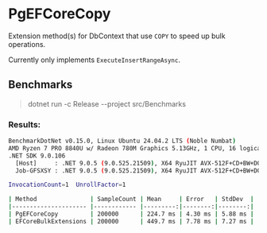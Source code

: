 # PgEFCoreCopy

Extension method(s) for DbContext that use `COPY` to speed up bulk operations.

Currently only implements `ExecuteInsertRangeAsync`.

## Benchmarks

> dotnet run -c Release --project src/Benchmarks

### Results:

```sh
BenchmarkDotNet v0.15.0, Linux Ubuntu 24.04.2 LTS (Noble Numbat)
AMD Ryzen 7 PRO 8840U w/ Radeon 780M Graphics 5.13GHz, 1 CPU, 16 logical and 8 physical cores
.NET SDK 9.0.106
  [Host]     : .NET 9.0.5 (9.0.525.21509), X64 RyuJIT AVX-512F+CD+BW+DQ+VL+VBMI
  Job-GFSXSY : .NET 9.0.5 (9.0.525.21509), X64 RyuJIT AVX-512F+CD+BW+DQ+VL+VBMI

InvocationCount=1  UnrollFactor=1  

| Method               | SampleCount | Mean     | Error   | StdDev  |
|--------------------- |------------ |---------:|--------:|--------:|
| PgEFCoreCopy         | 200000      | 224.7 ms | 4.30 ms | 5.88 ms |
| EFCoreBulkExtensions | 200000      | 449.7 ms | 7.78 ms | 7.27 ms |
```
